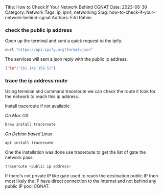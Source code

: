 Title: How to Check If Your Network Behind CGNAT
Date: 2023-06-30
Category: Network
Tags: ip, ipv4, networking
Slug: how-to-check-if-your-network-behind-cgnat
Authors: Fitri Rahim


### check the public ip address

Open up the terminal and sent a quick request to the ipify.

```bash
curl "https://api.ipify.org?format=json"
```

The services will sent a json reply with the public ip address.

```json
{"ip":"161.142.159.51"}
```

### trace the ip address route
Using terminal and command traceroute we can check the route it took for the network to reach this ip address.

Install traceroute if not available

*On Mac OS*
```bash
brew install traceroute
```

*On Debian based Linux*
```bash
apt install traceroute
```

One the installation was done use traceroute to get the list of gate the network pass.

```bash
traceroute <public ip address>
```

If there's not private IP like gate used to reach the destination public IP then most likely the IP have direct connection to the internet and not behind any public IP pool CGNAT.
